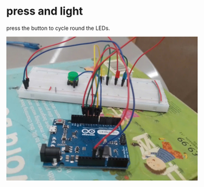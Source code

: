 # press and light

press the button to cycle round the LEDs.

 ![breadboard setup](/otherside.jpg)

